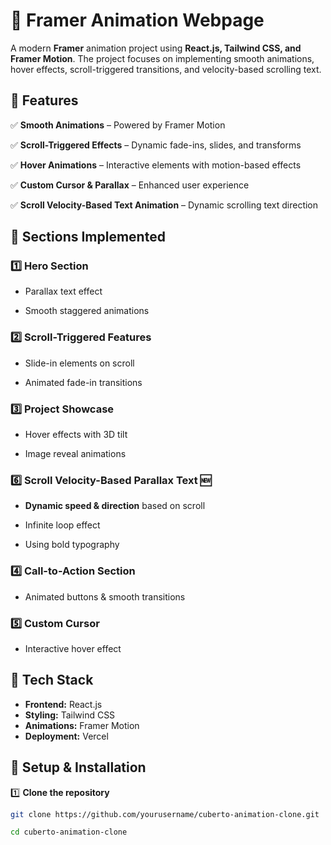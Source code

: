 # 🚀 Framer Animation Webpage

A modern **Framer** animation project using **React.js, Tailwind CSS, and Framer Motion**. The project focuses on implementing smooth animations, hover effects, scroll-triggered transitions, and velocity-based scrolling text.

## 🌟 Features

✅ **Smooth Animations** – Powered by Framer Motion  

✅ **Scroll-Triggered Effects** – Dynamic fade-ins, slides, and transforms  

✅ **Hover Animations** – Interactive elements with motion-based effects  

✅ **Custom Cursor & Parallax** – Enhanced user experience  

✅ **Scroll Velocity-Based Text Animation** – Dynamic scrolling text direction  


## 📂 Sections Implemented

### **1️⃣ Hero Section**

- Parallax text effect  

- Smooth staggered animations  


### **2️⃣ Scroll-Triggered Features**

- Slide-in elements on scroll  

- Animated fade-in transitions  


### **3️⃣ Project Showcase**

- Hover effects with 3D tilt  

- Image reveal animations  


### **6️⃣ Scroll Velocity-Based Parallax Text** 🆕
- **Dynamic speed & direction** based on scroll  

- Infinite loop effect  

- Using bold typography  


### **4️⃣ Call-to-Action Section**

- Animated buttons & smooth transitions  


### **5️⃣ Custom Cursor**

- Interactive hover effect  


## 🔧 Tech Stack

- **Frontend:** React.js
- **Styling:** Tailwind CSS
- **Animations:** Framer Motion  
- **Deployment:** Vercel  

## 🚀 Setup & Installation

1️⃣ **Clone the repository**
  
```sh
git clone https://github.com/yourusername/cuberto-animation-clone.git

cd cuberto-animation-clone
